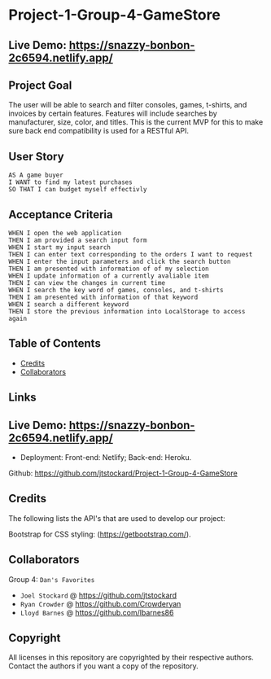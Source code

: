 # Project-1-Group-4-GameStore


## Live Demo: https://snazzy-bonbon-2c6594.netlify.app/

## Project Goal

The user will be able to search and filter consoles, games, t-shirts, and invoices by certain features. Features will include searches by manufacturer, size, color, and titles. This is the current MVP for this to make sure back end compatibility is used for a RESTful API.


## User Story

```
AS A game buyer
I WANT to find my latest purchases
SO THAT I can budget myself effectivly
```

## Acceptance Criteria

```
WHEN I open the web application
THEN I am provided a search input form
WHEN I start my input search
THEN I can enter text corresponding to the orders I want to request
WHEN I enter the input parameters and click the search button
THEN I am presented with information of of my selection
WHEN I update information of a currently avaliable item
THEN I can view the changes in current time 
WHEN I search the key word of games, consoles, and t-shirts
THEN I am presented with information of that keyword
WHEN I search a different keyword
THEN I store the previous information into LocalStorage to access again
```

## Table of Contents

- [Credits](#credits)
- [Collaborators](#Collaborators)

## Links

## Live Demo: https://snazzy-bonbon-2c6594.netlify.app/
 - Deployment: Front-end: Netlify; Back-end: Heroku.

Github: https://github.com/jtstockard/Project-1-Group-4-GameStore

## Credits

The following lists the API's that are used to develop our project:

  Bootstrap for CSS styling: (https://getbootstrap.com/).

## Collaborators

Group 4: `Dan's Favorites`

- `Joel Stockard` @ https://github.com/jtstockard
- `Ryan Crowder` @ https://github.com/Crowderyan
- `Lloyd Barnes` @ https://github.com/lbarnes86

## Copyright

All licenses in this repository are copyrighted by their respective authors. Contact the authors if you want a copy of the repository.
